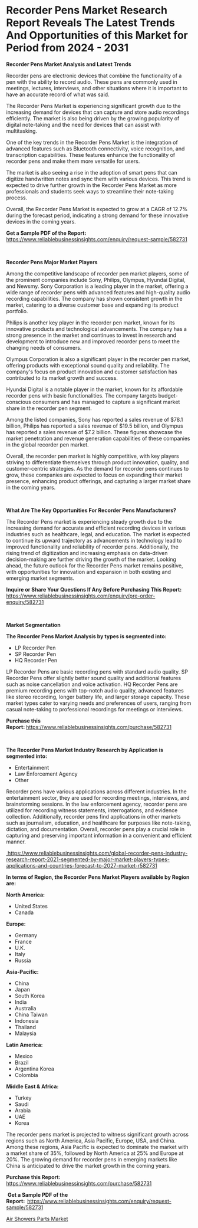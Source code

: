 <p><h1>Recorder Pens Market Research Report Reveals The Latest Trends And Opportunities of this Market for Period from 2024 - 2031</h1></p><p><strong>Recorder Pens Market Analysis and Latest Trends</strong></p>
<p><p>Recorder pens are electronic devices that combine the functionality of a pen with the ability to record audio. These pens are commonly used in meetings, lectures, interviews, and other situations where it is important to have an accurate record of what was said.</p><p>The Recorder Pens Market is experiencing significant growth due to the increasing demand for devices that can capture and store audio recordings efficiently. The market is also being driven by the growing popularity of digital note-taking and the need for devices that can assist with multitasking.</p><p>One of the key trends in the Recorder Pens Market is the integration of advanced features such as Bluetooth connectivity, voice recognition, and transcription capabilities. These features enhance the functionality of recorder pens and make them more versatile for users.</p><p>The market is also seeing a rise in the adoption of smart pens that can digitize handwritten notes and sync them with various devices. This trend is expected to drive further growth in the Recorder Pens Market as more professionals and students seek ways to streamline their note-taking process.</p><p>Overall, the Recorder Pens Market is expected to grow at a CAGR of 12.7% during the forecast period, indicating a strong demand for these innovative devices in the coming years.</p></p>
<p><strong>Get a Sample PDF of the Report:&nbsp;</strong> <a href="https://www.reliablebusinessinsights.com/enquiry/request-sample/582731">https://www.reliablebusinessinsights.com/enquiry/request-sample/582731</a></p>
<p>&nbsp;</p>
<p><strong>Recorder Pens Major Market Players</strong></p>
<p><p>Among the competitive landscape of recorder pen market players, some of the prominent companies include Sony, Philips, Olympus, Hyundai Digital, and Newsmy. Sony Corporation is a leading player in the market, offering a wide range of recorder pens with advanced features and high-quality audio recording capabilities. The company has shown consistent growth in the market, catering to a diverse customer base and expanding its product portfolio.</p><p>Philips is another key player in the recorder pen market, known for its innovative products and technological advancements. The company has a strong presence in the market and continues to invest in research and development to introduce new and improved recorder pens to meet the changing needs of consumers.</p><p>Olympus Corporation is also a significant player in the recorder pen market, offering products with exceptional sound quality and reliability. The company's focus on product innovation and customer satisfaction has contributed to its market growth and success.</p><p>Hyundai Digital is a notable player in the market, known for its affordable recorder pens with basic functionalities. The company targets budget-conscious consumers and has managed to capture a significant market share in the recorder pen segment.</p><p>Among the listed companies, Sony has reported a sales revenue of $78.1 billion, Philips has reported a sales revenue of $19.5 billion, and Olympus has reported a sales revenue of $7.2 billion. These figures showcase the market penetration and revenue generation capabilities of these companies in the global recorder pen market.</p><p>Overall, the recorder pen market is highly competitive, with key players striving to differentiate themselves through product innovation, quality, and customer-centric strategies. As the demand for recorder pens continues to grow, these companies are expected to focus on expanding their market presence, enhancing product offerings, and capturing a larger market share in the coming years.</p></p>
<p>&nbsp;</p>
<p><strong>What Are The Key Opportunities For Recorder Pens Manufacturers?</strong></p>
<p><p>The Recorder Pens market is experiencing steady growth due to the increasing demand for accurate and efficient recording devices in various industries such as healthcare, legal, and education. The market is expected to continue its upward trajectory as advancements in technology lead to improved functionality and reliability of recorder pens. Additionally, the rising trend of digitization and increasing emphasis on data-driven decision-making are further driving the growth of the market. Looking ahead, the future outlook for the Recorder Pens market remains positive, with opportunities for innovation and expansion in both existing and emerging market segments.</p></p>
<p><strong>Inquire or Share Your Questions If Any Before Purchasing This Report:</strong> <a href="https://www.reliablebusinessinsights.com/enquiry/pre-order-enquiry/582731">https://www.reliablebusinessinsights.com/enquiry/pre-order-enquiry/582731</a></p>
<p>&nbsp;</p>
<p><strong>Market Segmentation</strong></p>
<p><strong>The Recorder Pens Market Analysis by types is segmented into:</strong></p>
<p><ul><li>LP Recorder Pen</li><li>SP Recorder Pen</li><li>HQ Recorder Pen</li></ul></p>
<p><p>LP Recorder Pens are basic recording pens with standard audio quality. SP Recorder Pens offer slightly better sound quality and additional features such as noise cancellation and voice activation. HQ Recorder Pens are premium recording pens with top-notch audio quality, advanced features like stereo recording, longer battery life, and larger storage capacity. These market types cater to varying needs and preferences of users, ranging from casual note-taking to professional recordings for meetings or interviews.</p></p>
<p><strong>Purchase this Report:&nbsp;</strong><a href="https://www.reliablebusinessinsights.com/purchase/582731">https://www.reliablebusinessinsights.com/purchase/582731</a></p>
<p>&nbsp;</p>
<p><strong>The Recorder Pens Market Industry Research by Application is segmented into:</strong></p>
<p><ul><li>Entertainment</li><li>Law Enforcement Agency</li><li>Other</li></ul></p>
<p><p>Recorder pens have various applications across different industries. In the entertainment sector, they are used for recording meetings, interviews, and brainstorming sessions. In the law enforcement agency, recorder pens are utilized for recording witness statements, interrogations, and evidence collection. Additionally, recorder pens find applications in other markets such as journalism, education, and healthcare for purposes like note-taking, dictation, and documentation. Overall, recorder pens play a crucial role in capturing and preserving important information in a convenient and efficient manner.</p></p>
<p><a href="https://www.reliablebusinessinsights.com/global-recorder-pens-industry-research-report-2021-segmented-by-major-market-players-types-applications-and-countries-forecast-to-2027-market-r582731">&nbsp;https://www.reliablebusinessinsights.com/global-recorder-pens-industry-research-report-2021-segmented-by-major-market-players-types-applications-and-countries-forecast-to-2027-market-r582731</a></p>
<p><strong>In terms of Region, the Recorder Pens Market Players available by Region are:</strong></p>
<p>
    <p> <strong> North America: </strong>
        <ul>
            <li>United States</li>
            <li>Canada</li>
        </ul>
        </p> 
    <p> <strong> Europe: </strong>
        <ul>
            <li>Germany</li>
            <li>France</li>
            <li>U.K.</li>
            <li>Italy</li>
            <li>Russia</li>
        </ul>
        </p> 
    <p> <strong> Asia-Pacific: </strong>
        <ul>
            <li>China</li>
            <li>Japan</li>
            <li>South Korea</li>
            <li>India</li>
            <li>Australia</li>
            <li>China Taiwan</li>
            <li>Indonesia</li>
            <li>Thailand</li>
            <li>Malaysia</li>
        </ul>
        </p> 
    <p> <strong> Latin America: </strong>
        <ul>
            <li>Mexico</li>
            <li>Brazil</li>
            <li>Argentina Korea</li>
            <li>Colombia</li>
        </ul>
        </p> 
    <p> <strong> Middle East & Africa: </strong>
        <ul>
            <li>Turkey</li>
            <li>Saudi</li>
            <li>Arabia</li>
            <li>UAE</li>
            <li>Korea</li>
        </ul>
    </p>
    </p>
<p><p>The recorder pens market is projected to witness significant growth across regions such as North America, Asia Pacific, Europe, USA, and China. Among these regions, Asia Pacific is expected to dominate the market with a market share of 35%, followed by North America at 25% and Europe at 20%. The growing demand for recorder pens in emerging markets like China is anticipated to drive the market growth in the coming years.</p></p>
<p><strong>Purchase this Report: </strong><a href="https://www.reliablebusinessinsights.com/purchase/582731">https://www.reliablebusinessinsights.com/purchase/582731</a></p>
<p>&nbsp;<strong>Get a Sample PDF of the Report:&nbsp;&nbsp;</strong><a href="https://www.reliablebusinessinsights.com/enquiry/request-sample/582731">https://www.reliablebusinessinsights.com/enquiry/request-sample/582731</a></p>
<p><strong></strong></p>
<p><p><a href="https://github.com/mzurpwxu46/Market-Research-Report-List-1/blob/main/air-showers-parts-market.md">Air Showers Parts Market</a></p></p>